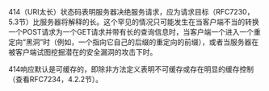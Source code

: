 414（URI太长）状态码表明服务器决绝服务请求，应为请求目标（RFC7230，5.3节）比服务器将解释的长。这个罕见的情况只可能发生在当客户端不当的转换一个POST请求为一个GET请求并带有长的查询信息时，当客户端一个进入一个重定向“黑洞”时（例如，一个指向它自己的后缀的重定向的前缀），或者当服务器在被客户端试图挖掘潜在的安全漏洞的攻击下时。

414响应默认是可缓存的，即除非方法定义表明不可缓存或存在明显的缓存控制（查看RFC7234，4.2.2节）。